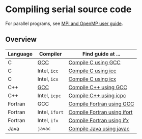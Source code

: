 # Compiling serial source code

For parallel programs, see [MPI and OpenMP user guide](compiling_parallel.md).

## Overview

Language|Compiler                 |Find guide at ...
--------|-------------------------|---------------------
C       |[GCC](../software/gcc.md)|[Compile C using GCC](../software/gcc_compile_c.md)
C       |Intel, `icc`             |[Compile C using icc](../software/icc_compile_c.md)
C       |Intel, `icx`             |[Compile C using icx](../software/icx_compile_c.md)
C++     |[GCC](../software/gcc.md)|[Compile C++ using GCC](../software/gcc_compile_cpp.md)
C++     |Intel, `icpc`            |[Compile C++ using icpc](../software/icpc_compile_cpp.md)
Fortran |GCC                      |[Compile Fortran using GCC](../software/gcc_compile_fortran.md)
Fortran |Intel, `ifort`           |[Compile Fortran using ifort](../software/ifort_compile_fortran.md)
Fortran |Intel, `ifx`             |[Compile Fortran using ifx](../software/ifx_compile_fortran.md)
Java    |`javac`                  |[Compile Java using javac](../software/javac_compile_java.md)
